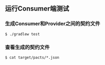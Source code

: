 ## 运行Consumer端测试

### 生成Consumer和Provider之间的契约文件
```
$ ./gradlew test
```

### 查看生成的契约文件
```
$ cat target/pacts/*.json
```